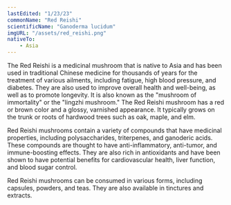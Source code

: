 ```yaml
---
lastEdited: "1/23/23"
commonName: "Red Reishi"
scientificName: "Ganoderma lucidum"
imgURL: "/assets/red_reishi.png"
nativeTo:
    - Asia
---
```


The Red Reishi is a medicinal mushroom that is native to Asia and has been used in traditional Chinese medicine for thousands of years for the treatment of various ailments, including fatigue, high blood pressure, and diabetes. They are also used to improve overall health and well-being, as well as to promote longevity. It is also known as the "mushroom of immortality" or the "lingzhi mushroom." The Red Reishi mushroom has a red or brown color and a glossy, varnished appearance. It typically grows on the trunk or roots of hardwood trees such as oak, maple, and elm.

Red Reishi mushrooms contain a variety of compounds that have medicinal properties, including polysaccharides, triterpenes, and ganoderic acids. These compounds are thought to have anti-inflammatory, anti-tumor, and immune-boosting effects. They are also rich in antioxidants and have been shown to have potential benefits for cardiovascular health, liver function, and blood sugar control.

Red Reishi mushrooms can be consumed in various forms, including capsules, powders, and teas. They are also available in tinctures and extracts.